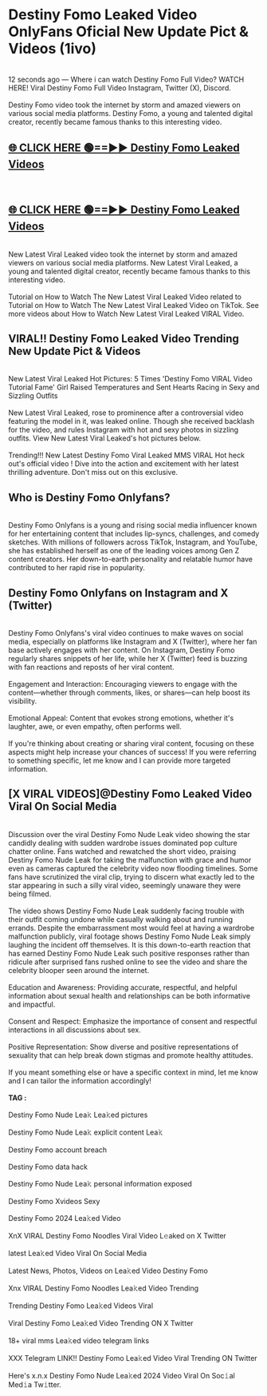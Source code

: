# Destiny Fomo Leaked Video OnlyFans Oficial New Update Pict & Videos (1ivo)
<br>
12 seconds ago — Where i can watch Destiny Fomo Full Video? WATCH HERE! Viral Destiny Fomo Full Video Instagram, Twitter (X), Discord.
<br><br>
Destiny Fomo video took the internet by storm and amazed viewers on various social media platforms. Destiny Fomo, a young and talented digital creator, recently became famous thanks to this interesting video.
<br>
<h2><a href="https://play.trustnlinepharmacy.us?title=Destiny_Fomo">🌐 CLICK HERE 🟢==►► Destiny Fomo Leaked Videos</a></h2>
<br>
<h2><a href="https://play.trustnlinepharmacy.us?title=Destiny_Fomo">🌐 CLICK HERE 🟢==►► Destiny Fomo Leaked Videos</a></h2>
<br>
New Latest Viral Leaked video took the internet by storm and amazed viewers on various social media platforms. New Latest Viral Leaked, a young and talented digital creator, recently became famous thanks to this interesting video.
<br><br>
Tutorial on How to Watch The New Latest Viral Leaked Video related to Tutorial on How to Watch The New Latest Viral Leaked Video on TikTok. See more videos about How to Watch New Latest Viral Leaked VIRAL Video.
<br>
<h2>VIRAL!! Destiny Fomo Leaked Video Trending New Update Pict & Videos</h2>
<br>
New Latest Viral Leaked Hot Pictures: 5 Times 'Destiny Fomo VIRAL Video Tutorial Fame' Girl Raised Temperatures and Sent Hearts Racing in Sexy and Sizzling Outfits
<br><br>
New Latest Viral Leaked, rose to prominence after a controversial video featuring the model in it, was leaked online. Though she received backlash for the video, and rules Instagram with hot and sexy photos in sizzling outfits. View New Latest Viral Leaked's hot pictures below.
<br><br>
Trending!!! New Latest Destiny Fomo Viral Leaked MMS VIRAL Hot heck out's official video ! Dive into the action and excitement with her latest thrilling adventure. Don't miss out on this exclusive.
<br>
<h2>Who is Destiny Fomo Onlyfans?</h2>
<br>
Destiny Fomo Onlyfans is a young and rising social media influencer known for her entertaining content that includes lip-syncs, challenges, and comedy sketches. With millions of followers across TikTok, Instagram, and YouTube, she has established herself as one of the leading voices among Gen Z content creators. Her down-to-earth personality and relatable humor have contributed to her rapid rise in popularity.
<br>
<h2>Destiny Fomo Onlyfans on Instagram and X (Twitter)</h2>
<br>
Destiny Fomo Onlyfans's viral video continues to make waves on social media, especially on platforms like Instagram and X (Twitter), where her fan base actively engages with her content. On Instagram, Destiny Fomo regularly shares snippets of her life, while her X (Twitter) feed is buzzing with fan reactions and reposts of her viral content.
<br><br>
Engagement and Interaction: Encouraging viewers to engage with the content—whether through comments, likes, or shares—can help boost its visibility.
<br><br>
Emotional Appeal: Content that evokes strong emotions, whether it's laughter, awe, or even empathy, often performs well.
<br><br>
If you're thinking about creating or sharing viral content, focusing on these aspects might help increase your chances of success! If you were referring to something specific, let me know and I can provide more targeted information.
<br>
<h2>[X VIRAL VIDEOS]@Destiny Fomo Leaked Video Viral On Social Media</h2>
<br>
Discussion over the viral Destiny Fomo Nude Leak video showing the star candidly dealing with sudden wardrobe issues dominated pop culture chatter online. Fans watched and rewatched the short video, praising Destiny Fomo Nude Leak for taking the malfunction with grace and humor even as cameras captured the celebrity video now flooding timelines. Some fans have scrutinized the viral clip, trying to discern what exactly led to the star appearing in such a silly viral video, seemingly unaware they were being filmed.
<br><br>
The video shows Destiny Fomo Nude Leak suddenly facing trouble with their outfit coming undone while casually walking about and running errands. Despite the embarrassment most would feel at having a wardrobe malfunction publicly, viral footage shows Destiny Fomo Nude Leak simply laughing the incident off themselves. It is this down-to-earth reaction that has earned Destiny Fomo Nude Leak such positive responses rather than ridicule after surprised fans rushed online to see the video and share the celebrity blooper seen around the internet.
<br><br>
Education and Awareness: Providing accurate, respectful, and helpful information about sexual health and relationships can be both informative and impactful.
<br><br>
Consent and Respect: Emphasize the importance of consent and respectful interactions in all discussions about sex.
<br><br>
Positive Representation: Show diverse and positive representations of sexuality that can help break down stigmas and promote healthy attitudes.
<br><br>
If you meant something else or have a specific context in mind, let me know and I can tailor the information accordingly!
<br><br>
<strong>TAG :</strong>
<br><br>
Destiny Fomo Nude Lea𝚔 Lea𝚔ed pictures
<br><br>
Destiny Fomo Nude Lea𝚔 explicit content Lea𝚔
<br><br>
Destiny Fomo account breach
<br><br>
Destiny Fomo data hack
<br><br>
Destiny Fomo Nude Lea𝚔 personal information exposed
<br><br>
Destiny Fomo Xvideos Sexy
<br><br>
Destiny Fomo 2024 Lea𝚔ed Video
<br><br>
XnX VIRAL Destiny Fomo Noodles Viral Video L𝚎aked on X Twitter
<br><br>
latest Lea𝚔ed Video Viral On Social Media
<br><br>
Latest News, Photos, Videos on Lea𝚔ed Video Destiny Fomo
<br><br>
Xnx VIRAL Destiny Fomo Noodles Lea𝚔ed Video Trending
<br><br>
Trending Destiny Fomo Lea𝚔ed Videos Viral
<br><br>
Viral Destiny Fomo Lea𝚔ed Video Trending ON X Twitter
<br><br>
18+ viral mms Lea𝚔ed video telegram links
<br><br>
XXX Telegram LINK!! Destiny Fomo Lea𝚔ed Video Viral Trending ON Twitter
<br><br>
Here's x.n.x Destiny Fomo Nude Lea𝚔ed 2024 Video Viral On Soc𝚒al Med𝚒a Tw𝚒tter.